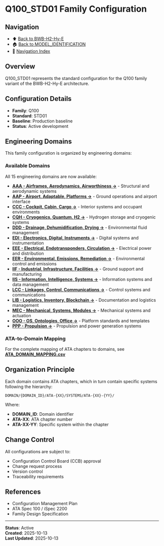 # Q100_STD01 Family Configuration

## Navigation

- ⬆️ [Back to BWB-H2-Hy-E](../../README.md)
- 🏠 [Back to MODEL_IDENTIFICATION](../../../../../README.md)
- 🧭 [Navigation Index](../../../../../NAVIGATION_INDEX.md)

## Overview

Q100_STD01 represents the standard configuration for the Q100 family variant of the BWB-H2-Hy-E architecture.

## Configuration Details

- **Family**: Q100
- **Standard**: STD01
- **Baseline**: Production baseline
- **Status**: Active development

## Engineering Domains

This family configuration is organized by engineering domains:

### Available Domains

All 15 engineering domains are now available:

- **[AAA - Airframes, Aerodynamics, Airworthiness →](./DOMAIN/AAA-AIRFRAMES-AERODYNAMICS-AIRWORTHINESS/README.md)** - Structural and aerodynamic systems
- **[AAP - Airport, Adaptable, Platforms →](./DOMAIN/AAP-AIRPORT-ADAPTABLE-PLATFORMS/README.md)** - Ground operations and airport interface
- **[CCC - Cockpit, Cabin, Cargo →](./DOMAIN/CCC-COCKPIT-CABIN-CARGO/README.md)** - Interior systems and occupant environments
- **[CQH - Cryogenics, Quantum, H2 →](./DOMAIN/CQH-CRYOGENICS-QUANTUM-H2/README.md)** - Hydrogen storage and cryogenic systems
- **[DDD - Drainage, Dehumidification, Drying →](./DOMAIN/DDD-DRAINAGE-DEHUMIDIFICATION-DRYING/README.md)** - Environmental fluid management
- **[EDI - Electronics, Digital, Instruments →](./DOMAIN/EDI-ELECTRONICS-DIGITAL-INSTRUMENTS/README.md)** - Digital systems and instrumentation
- **[EEE - Electrical, Endotransponders, Circulation →](./DOMAIN/EEE-ELECTRICAL-ENDOTRANSPONDERS-CIRCULATION/README.md)** - Electrical power and distribution
- **[EER - Environmental, Emissions, Remediation →](./DOMAIN/EER-ENVIRONMENTAL-EMISSIONS-REMEDIATION/README.md)** - Environmental control and emissions
- **[IIF - Industrial, Infrastructure, Facilities →](./DOMAIN/IIF-INDUSTRIAL-INFRASTRUCTURE-FACILITIES/README.md)** - Ground support and manufacturing
- **[IIS - Information, Intelligence, Systems →](./DOMAIN/IIS-INFORMATION-INTELLIGENCE-SYSTEMS/README.md)** - Information systems and data management
- **[LCC - Linkages, Control, Communications →](./DOMAIN/LCC-LINKAGES-CONTROL-COMMUNICATIONS/README.md)** - Control systems and communications
- **[LIB - Logistics, Inventory, Blockchain →](./DOMAIN/LIB-LOGISTICS-INVENTORY-BLOCKCHAIN/README.md)** - Documentation and logistics management
- **[MEC - Mechanical, Systems, Modules →](./DOMAIN/MEC-MECHANICAL-SYSTEMS-MODULES/README.md)** - Mechanical systems and actuation
- **[OOO - OS, Ontologies, Office →](./DOMAIN/OOO-OS-ONTOLOGIES-OFFICE/README.md)** - Platform standards and templates
- **[PPP - Propulsion →](./DOMAIN/PPP-PROPULSION/README.md)** - Propulsion and power generation systems

### ATA-to-Domain Mapping

For the complete mapping of ATA chapters to domains, see **[ATA_DOMAIN_MAPPING.csv](./DOMAIN/ATA_DOMAIN_MAPPING.csv)**

## Organization Principle

Each domain contains ATA chapters, which in turn contain specific systems following the hierarchy:

```
DOMAIN/{DOMAIN_ID}/ATA-{XX}/SYSTEMS/ATA-{XX}-{YY}/
```

Where:
- **DOMAIN_ID**: Domain identifier
- **ATA-XX**: ATA chapter number
- **ATA-XX-YY**: Specific system within the chapter

## Change Control

All configurations are subject to:
- Configuration Control Board (CCB) approval
- Change request process
- Version control
- Traceability requirements

## References

- Configuration Management Plan
- ATA Spec 100 / iSpec 2200
- Family Design Specification

---

**Status**: Active  
**Created**: 2025-10-13  
**Last Updated**: 2025-10-13
